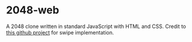 # 2048-web
A 2048 clone written in standard JavaScript with HTML and CSS.
Credit to [this github project](https://github.com/john-doherty/swiped-events) for swipe implementation.
